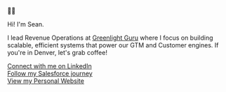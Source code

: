 🐻‍❄️

Hi! I'm Sean.

I lead Revenue Operations at [Greenlight Guru](https://www.greenlight.guru) where I focus on building scalable, efficient systems that power our GTM and Customer engines. If you're in Denver, let's grab coffee!

[Connect with me on LinkedIn](https://www.linkedin.com/in/dayseanm)<br>
[Follow my Salesforce journey](https://trailblazer.me/id/sday)<br>
[View my Personal Website](https://seanday.me/links)

<!--
**sday222/sday222** is a ✨ _special_ ✨ repository because its `README.md` (this file) appears on your GitHub profile.

Here are some ideas to get you started:

- 🔭 I’m currently working on ...
- 🌱 I’m currently learning ...
- 👯 I’m looking to collaborate on ...
- 🤔 I’m looking for help with ...
- 💬 Ask me about ...
- 📫 How to reach me: ...
- 😄 Pronouns: ...
- ⚡ Fun fact: ...
-->
